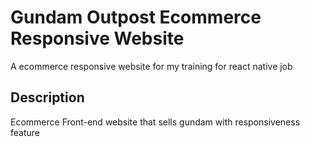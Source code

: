 # Gundam Outpost Ecommerce Responsive Website
A ecommerce responsive website for my training for react native job

## Description
Ecommerce Front-end website that sells gundam with responsiveness feature
